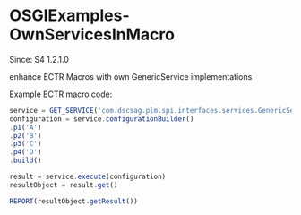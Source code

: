 # OSGIExamples-OwnServicesInMacro

Since: S4 1.2.1.0

enhance ECTR Macros with own GenericService implementations

Example ECTR macro code:

```javascript
service = GET_SERVICE('com.dscsag.plm.spi.interfaces.services.GenericService', 'dogoodthings.GenericExampleService')
configuration = service.configurationBuilder()
.p1('A')
.p2('B')
.p3('C')
.p4('D')
.build()

result = service.execute(configuration)
resultObject = result.get()

REPORT(resultObject.getResult())
```


